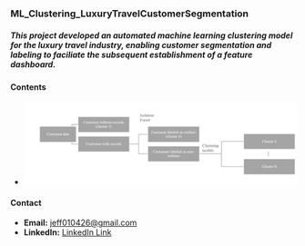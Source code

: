 ### **ML_Clustering_LuxuryTravelCustomerSegmentation**
##### This project developed an automated machine learning clustering model for the luxury travel industry, enabling customer segmentation and labeling to faciliate the subsequent establishment of a feature dashboard.

#### **Contents**
- ![Workflow of Customer Segmentation](Image\CustomerSegmentation_Workflow.png)

#### **Contact**
- **Email:** jeff010426@gmail.com
- **LinkedIn:** [LinkedIn Link](https://www.linkedin.com/in/chih-peng-javen-li-7b35561b9/)
